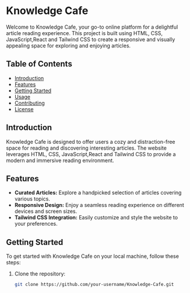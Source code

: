 # Knowledge Cafe

Welcome to Knowledge Cafe, your go-to online platform for a delightful article reading experience. This project is built using HTML, CSS, JavaScript,React and Tailwind CSS to create a responsive and visually appealing space for exploring and enjoying articles.

## Table of Contents
- [Introduction](#introduction)
- [Features](#features)
- [Getting Started](#getting-started)
- [Usage](#usage)
- [Contributing](#contributing)
- [License](#license)

## Introduction
Knowledge Cafe is designed to offer users a cozy and distraction-free space for reading and discovering interesting articles. The website leverages HTML, CSS, JavaScript,React and Tailwind CSS to provide a modern and immersive reading environment.

## Features
- **Curated Articles:** Explore a handpicked selection of articles covering various topics.
- **Responsive Design:** Enjoy a seamless reading experience on different devices and screen sizes.
- **Tailwind CSS Integration:** Easily customize and style the website to your preferences.

## Getting Started
To get started with Knowledge Cafe on your local machine, follow these steps:

1. Clone the repository:
   ```bash
   git clone https://github.com/your-username/Knowledge-Cafe.git
